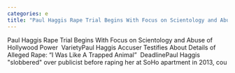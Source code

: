 ```yaml
---
categories: e
title: "Paul Haggis Rape Trial Begins With Focus on Scientology and Abuse of Hollywood Power  Variety"
---
```

Paul Haggis Rape Trial Begins With Focus on Scientology and Abuse of Hollywood Power&nbsp;&nbsp;VarietyPaul Haggis Accuser Testifies About Details of Alleged Rape: “I Was Like A Trapped Animal”&nbsp;&nbsp;DeadlinePaul Haggis "slobbered" over publicist before raping her at SoHo apartment in 2013, cou